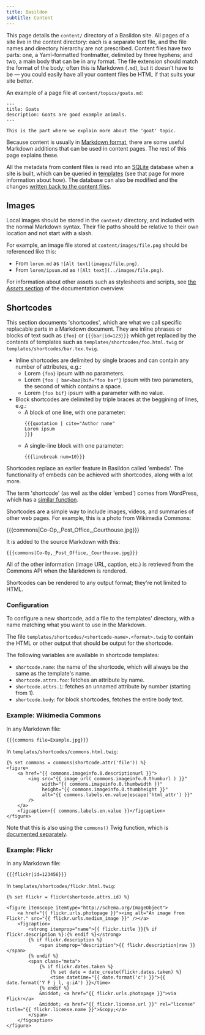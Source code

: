```yaml
---
title: Basildon
subtitle: Content
---
```


This page details the `content/` directory of a Basildon site.
All pages of a site live in the content directory:
each is a separate text file, and the file names and directory hierarchy are not prescribed.
Content files have two parts: one, a Yaml-formatted frontmatter, delimited by three hyphens; and two, a main body that can be in any format.
The file extension should match the format of the body; often this is Markdown (`.md`), but it doesn't have to be
— you could easily have all your content files be HTML if that suits your site better.

An example of a page file at `content/topics/goats.md`:

    ---
    title: Goats
    description: Goats are good example animals.
    ---
    
    This is the part where we explain more about the 'goat' topic.

Because content is usually in [Markdown format](https://www.markdownguide.org/getting-started/),
there are some useful Markdown additions that can be used in content pages.
The rest of this page explains these.

All the metadata from content files is read into an [SQLite](https://www.sqlite.org) database when a site is built,
which can be queried in [templates](templates.html) (see that page for more information about how).
The database can also be modified and the changes [written back to the content files](writing.html).

## Images

Local images should be stored in the `content/` directory,
and included with the normal Markdown syntax.
Their file paths should be relative to their own location and not start with a slash.

For example, an image file stored at `content/images/file.png`
should be referenced like this:

* From `lorem.md` as `![Alt text](images/file.png)`.
* From `lorem/ipsum.md` as `![Alt text](../images/file.png)`.

For information about other assets such as stylesheets and scripts,
see [the *Assets* section](index.html) of the documentation overview.

## Shortcodes

This section documents 'shortcodes', which are what we call specific replacable parts in a Markdown document.
They are inline phrases or blocks of text such as `{foo}` or `{{{bar|id=123}}}` which get replaced
by the contents of templates such as `templates/shortcodes/foo.html.twig` or `templates/shortcodes/bar.tex.twig`.

* Inline shortcodes are delimited by single braces and can contain any number of attributes, e.g.:
  * Lorem `{foo}` ipsum with no parameters.
  * Lorem `{foo | bar=baz|bif="foo bar"}` ipsum with two parameters, the second of which contains a space.
  * Lorem `{foo bif}` ipsum with a parameter with no value.
* Block shortcodes are delimited by triple braces at the beggining of lines, e.g.:
  * A block of one line, with one parameter:
    ```
    {{{quotation | cite="Author name"
    Lorem ipsum
    }}}
    ```
  * A single-line block with one parameter:
    ```
    {{{linebreak num=10}}}
    ```

Shortcodes replace an earlier feature in Basildon called 'embeds'.
The functionality of embeds can be achieved with shortcodes, along with a lot more.

The term 'shortcode' (as well as the older 'embed') comes from WordPress,
which has a [similar function](https://codex.wordpress.org/shortcode).

Shortcodes are a simple way to include images, videos, and summaries of other web pages.
For example, this is a photo from Wikimedia Commons:

{{{commons|Co-Op,_Post_Office,_Courthouse.jpg}}}

It is added to the source Markdown with this:

    {{{commons|Co-Op,_Post_Office,_Courthouse.jpg}}}

All of the other information (image URL, caption, etc.) is retrieved from the Commons API when the Markdown is rendered.

Shortcodes can be rendered to any output format; they're not limited to HTML.

### Configuration

To configure a new shortcode, add a file to the templates' directory,
with a name matching what you want to use in the Markdown.

The file `templates/shortcodes/<shortcode-name>.<format>.twig` to contain the HTML or other output that should be output for the shortcode. 

The following variables are available in shortcode templates:

* `shortcode.name`: the name of the shortcode, which will always be the same as the template's name.
* `shortcode.attrs.foo`: fetches an attribute by name.
* `shortcode.attrs.1`: fetches an unnamed attribute by number (starting from 1).
* `shortcode.body`: for block shortcodes, fetches the entire body text.

### Example: Wikimedia Commons

In any Markdown file:

    {{{commons file=Example.jpg}}}

In `templates/shortcodes/commons.html.twig`:

    {% set commons = commons(shortcode.attr('file')) %}
    <figure>
        <a href="{{ commons.imageinfo.0.descriptionurl }}">
            <img src="{{ image_url( commons.imageinfo.0.thumburl ) }}"
                 width="{{ commons.imageinfo.0.thumbwidth }}"
                 height="{{ commons.imageinfo.0.thumbheight }}"
                 alt="{{ commons.labels.en.value|escape('html_attr') }}"
            />
        </a>
        <figcaption>{{ commons.labels.en.value }}</figcaption>
    </figure>

Note that this is also using the `commons()` Twig function, which is [documented separately](./templates.html).

### Example: Flickr

In any Markdown file:

    {{{flickr|id=123456}}}

In `templates/shortcodes/flickr.html.twig`:

    {% set flickr = flickr(shortcode.attrs.id) %}
    
    <figure itemscope itemtype="http://schema.org/ImageObject">
        <a href="{{ flickr.urls.photopage }}"><img alt="An image from Flickr." src="{{ flickr.urls.medium_image }}" /></a>
        <figcaption>
            <strong itemprop="name">{{ flickr.title }}{% if flickr.description %}:{% endif %}</strong>
            {% if flickr.description %}
                <span itemprop="description">{{ flickr.description|raw }}</span>
            {% endif %}
            <span class="meta">
                {% if flickr.dates.taken %}
                    {% set date = date_create(flickr.dates.taken) %}
                    <time datetime="{{ date.format('c') }}">{{ date.format('Y F j l, g:iA') }}</time>
                {% endif %}
                &middot; <a href="{{ flickr.urls.photopage }}">via Flickr</a>
                &middot; <a href="{{ flickr.license.url }}" rel="license" title="{{ flickr.license.name }}">&copy;</a>
            </span>
        </figcaption>
    </figure>
